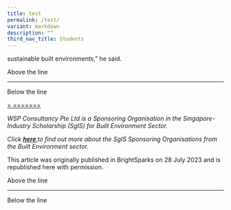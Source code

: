 ```yaml
---
title: test
permalink: /test/
variant: markdown
description: ""
third_nav_title: Students
---
```

<p>sustainable built environments,” he said.</p>
<p>Above the line</p>
<hr>
<p>Below the line</p>


<p><u>                                  </u>
</p>
<p><u>=                        =======</u>
</p>
<p></p>
<p><em>WSP Consultancy Pte Ltd is a Sponsoring Organisation in the Singapore-Industry Scholarship (SgIS) for Built Environment Sector.</em>
</p>
<p><em>Click&nbsp;</em><strong><em><a href="https://www.moe.gov.sg/sgis/sponsoring-organisations/industries/built-environment" rel="noopener noreferrer nofollow" target="_blank">here&nbsp;</a></em></strong><em>to find out more about the SgIS Sponsoring Organisations from the Built Environment sector.</em>
</p>
<p></p>
<p>This article was originally published in BrightSparks on 28 July 2023
and is republished here with permission.</p>
<p>Above the line</p>
<hr>
<p>Below the line</p>
